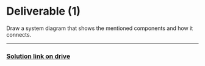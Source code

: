 # Deliverable (1)


Draw a system diagram that shows the mentioned components and how it connects.


---

### [Solution link on drive](https://drive.google.com/file/d/1GBFYPyeqzWsaaxkms-Lub0Q8pVh9SJt9/view?usp=sharing)